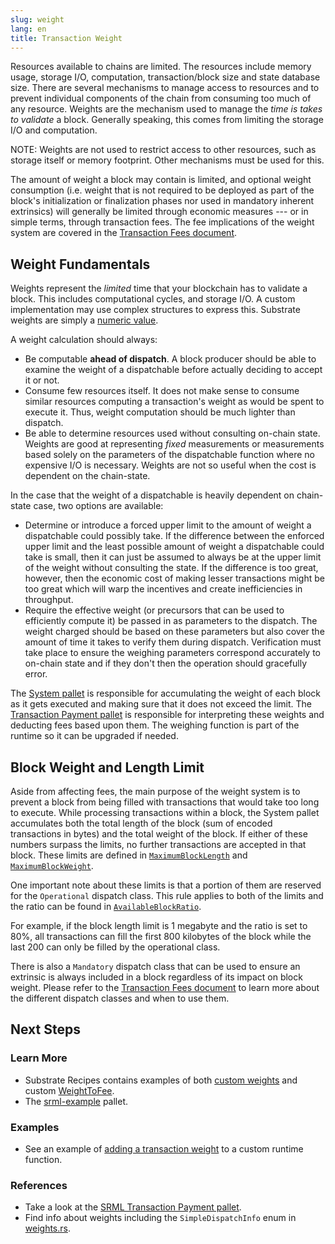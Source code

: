 ```yaml
---
slug: weight
lang: en
title: Transaction Weight
---
```


Resources available to chains are limited. The resources include memory usage, storage I/O,
computation, transaction/block size and state database size. There are several mechanisms to manage
access to resources and to prevent individual components of the chain from consuming too much of
any resource. Weights are the mechanism used to manage the *time is takes to validate* a block.
Generally speaking, this comes from limiting the storage I/O and computation.

NOTE: Weights are not used to restrict access to other resources, such as storage itself or memory footprint. Other mechanisms must be used for this.

The amount of weight a block may contain is limited, and optional weight consumption (i.e. weight
that is not required to be deployed as part of the block's initialization or finalization phases
nor used in mandatory inherent extrinsics) will generally be limited through economic measures ---
or in simple terms, through transaction fees. The fee implications of the weight system are covered
in the [Transaction Fees document](../runtime/fees).

## Weight Fundamentals

Weights represent the _limited_ time that your blockchain has to validate a block. This includes
computational cycles, and storage I/O. A custom implementation may use complex structures to
express this. Substrate weights are simply a
[numeric value](https://substrate.dev/rustdocs/master/frame_support/weights/type.Weight.html).

A weight calculation should always:

- Be computable __ahead of dispatch__. A block producer should be able to examine the weight of a
  dispatchable before actually deciding to accept it or not.
- Consume few resources itself. It does not make sense to consume similar resources computing a
  transaction's weight as would be spent to execute it. Thus, weight computation should be much
  lighter than dispatch.
- Be able to determine resources used without consulting on-chain state. Weights
  are good at representing _fixed_ measurements or measurements based solely on the parameters of
  the dispatchable function where no expensive I/O is necessary. Weights are not so useful when the
  cost is dependent on the chain-state.

In the case that the weight of a dispatchable is heavily dependent on chain-state case, two options
are available:

- Determine or introduce a forced upper limit to the amount of weight a dispatchable could possibly
  take. If the difference between the enforced upper limit and the least possible amount of weight
  a dispatchable could take is small, then it can just be assumed to always be at the upper limit
  of the weight without consulting the state. If the difference is too great, however, then the
  economic cost of making lesser transactions might be too great which will warp the incentives and
  create inefficiencies in throughput.
- Require the effective weight (or precursors that can be used to efficiently compute it) be passed
  in as parameters to the dispatch. The weight charged should be based on these parameters but also
  cover the amount of time it takes to verify them during dispatch. Verification must take place to
  ensure the weighing parameters correspond accurately to on-chain state and if they don't then the
  operation should gracefully error.

The [System pallet](https://substrate.dev/rustdocs/master/frame_system/struct.Module.html) is
responsible for accumulating the weight of each block as it gets executed and making sure that it
does not exceed the limit. The [Transaction Payment
pallet](https://substrate.dev/rustdocs/master/pallet_transaction_payment/index.html) is responsible
for interpreting these weights and deducting fees based upon them. The weighing function is part of
the runtime so it can be upgraded if needed.

## Block Weight and Length Limit

Aside from affecting fees, the main purpose of the weight system is to prevent a block from being
filled with transactions that would take too long to execute. While processing transactions within
a block, the System pallet accumulates both the total length of the block (sum of encoded
transactions in bytes) and the total weight of the block. If either of these numbers surpass the
limits, no further transactions are accepted in that block. These limits are defined in
[`MaximumBlockLength`](https://substrate.dev/rustdocs/master/frame_system/trait.Trait.html#associatedtype.MaximumBlockLength)
and
[`MaximumBlockWeight`](https://substrate.dev/rustdocs/master/frame_system/trait.Trait.html#associatedtype.MaximumBlockWeight).

One important note about these limits is that a portion of them are reserved for the `Operational`
dispatch class. This rule applies to both of the limits and the ratio can be found in
[`AvailableBlockRatio`](https://substrate.dev/rustdocs/master/frame_system/trait.Trait.html#associatedtype.AvailableBlockRatio).

For example, if the block length limit is 1 megabyte and the ratio is set to 80%, all transactions
can fill the first 800 kilobytes of the block while the last 200 can only be filled by the
operational class.

There is also a `Mandatory` dispatch class that can be used to ensure an extrinsic is always
included in a block regardless of its impact on block weight. Please refer to the
[Transaction Fees document](../runtime/fees) to learn more about the different dispatch
classes and when to use them.

## Next Steps

### Learn More

- Substrate Recipes contains examples of both [custom
  weights](https://github.com/substrate-developer-hub/recipes/tree/master/pallets/weights)
  and custom
  [WeightToFee](https://github.com/substrate-developer-hub/recipes/tree/master/runtimes/weight-fee-runtime).
- The [srml-example](https://github.com/paritytech/substrate/blob/master/frame/example/src/lib.rs)
  pallet.

### Examples

- See an example of [adding a transaction weight](https://substrate.dev/recipes/3-entrees/weights.html) to a
  custom runtime function.

### References

- Take a look at the [SRML Transaction Payment
  pallet](https://github.com/paritytech/substrate/blob/master/frame/transaction-payment/src/lib.rs).
- Find info about weights including the `SimpleDispatchInfo` enum in
  [weights.rs](https://github.com/paritytech/substrate/blob/master/frame/support/src/weights.rs).
